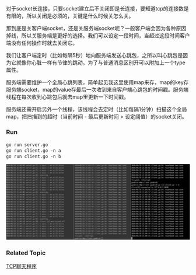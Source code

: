 对于socket长连接，只要socket建立后不关闭即是长连接，要知道tcp的连接数是有限的，所以关闭是必须的，关键是什么时候关怎么关。

那到底是关客户端socket，还是关服务端socket呢？一般客户端会因为各种原因掉线，所以关服务端是更好的选择。我们可以设定一段时间，当超过这段时间客户端没有任何操作时就去关闭它。

我们让客户端定时（比如每隔5秒）地向服务端发送心跳包，之所以叫心跳包是因为它就像你心脏一样有节律的跳动。为了与普通消息区别开可以附加上一个type属性。

服务端需要维护一个全局心跳列表，简单起见我这里使用map来存，map的key存服务端socket，map的value存最后一次收到来自客户端心跳包的时间戳。服务端线程在每次收到心跳包后就去map里更新一下时间戳。

服务端还需开启另外一个线程，该线程会去定时（比如每隔1分钟）扫描这个全局map，把扫描到的超时（当前时间 - 最后更新时间 > 设定阈值）的socket关闭。

### Run

```
go run server.go
go run client.go -n a
go run client.go -n b
```

![hello,amigo!](screenshot.png)

### Related Topic

[TCP聊天程序](https://github.com/guobinqiu/tcpcomm)

